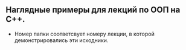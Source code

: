 ## Наглядные примеры для лекций по ООП на С++.

- Номер папки соответсвует номеру лекции, в которой демонстрировались эти исходники.
